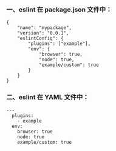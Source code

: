 ### 一、eslint 在 package.json 文件中：
```
{
    "name": "mypackage",
    "version": "0.0.1",
    "eslintConfig": {
        "plugins": ["example"],
        "env": {
            "browser": true,
            "node": true,
            "example/custom": true
        }
    }
}
```
### 二、eslint 在 YAML 文件中：

```
---
  plugins:
    - example
  env:
    browser: true
    node: true
    example/custom: true
```